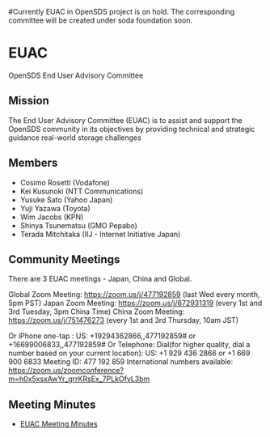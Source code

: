 #Currently EUAC in OpenSDS project is on hold. The corresponding committee will be created under soda foundation soon.

# EUAC
OpenSDS End User Advisory Committee

## Mission
The End User Advisory Committee (EUAC) is to assist and support the OpenSDS community in its objectives by providing technical and strategic guidance real-world storage challenges

## Members
* Cosimo Rosetti (Vodafone)
* Kei Kusunoki (NTT Communications)
* Yusuke Sato (Yahoo Japan)
* Yuji Yazawa (Toyota)
* Wim Jacobs (KPN)
* Shinya Tsunematsu (GMO Pepabo)
* Terada Mitchitaka (IIJ - Internet Initiative Japan)


## Community Meetings
There are 3 EUAC meetings - Japan, China and Global.

Global Zoom Meeting: https://zoom.us/j/477192859 (last Wed every month, 5pm PST)
Japan Zoom Meeting: https://zoom.us/j/672931319 (every 1st and 3rd Tuesday, 3pm China Time)
China Zoom Meeting: https://zoom.us/j/751476273 (every 1st and 3rd Thursday, 10am JST)

Or iPhone one-tap :
US: +19294362866,,477192859# or +16699006833,,477192859#
Or Telephone:
Dial(for higher quality, dial a number based on your current location):
US: +1 929 436 2866 or +1 669 900 6833
Meeting ID: 477 192 859
International numbers available: https://zoom.us/zoomconference?m=h0x5xsxAwYr_grrKRsEx_7PLkOfvL3bm

## Meeting Minutes
* [EUAC Meeting Minutes](https://github.com/opensds/euac)


